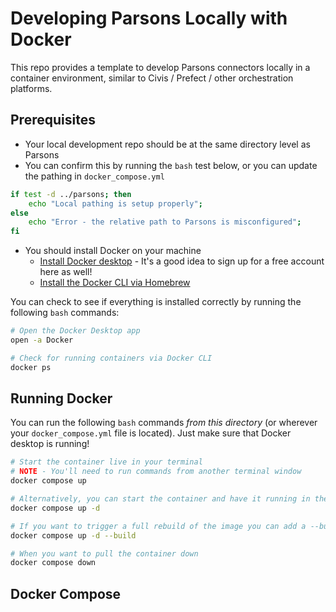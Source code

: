 # Developing Parsons Locally with Docker
This repo provides a template to develop Parsons connectors locally in a container environment, similar to Civis / Prefect / other orchestration platforms.

## Prerequisites

* Your local development repo should be at the same directory level as Parsons
* You can confirm this by running the `bash` test below, or you can update the pathing in `docker_compose.yml`

```bash
if test -d ../parsons; then
    echo "Local pathing is setup properly";
else
    echo "Error - the relative path to Parsons is misconfigured";
fi
```

* You should install Docker on your machine
  * [Install Docker desktop](https://www.docker.com) - It's a good idea to sign up for a free account here as well!
  * [Install the Docker CLI via Homebrew](https://formulae.brew.sh/formula/docker)

You can check to see if everything is installed correctly by running the following `bash` commands:

```bash
# Open the Docker Desktop app
open -a Docker

# Check for running containers via Docker CLI
docker ps
```

## Running Docker
You can run the following `bash` commands *from this directory* (or wherever your `docker_compose.yml` file is located). Just make sure that Docker desktop is running!

```bash
# Start the container live in your terminal
# NOTE - You'll need to run commands from another terminal window
docker compose up

# Alternatively, you can start the container and have it running in the background (or "detach" it)
docker compose up -d

# If you want to trigger a full rebuild of the image you can add a --build flag on to the end
docker compose up -d --build

# When you want to pull the container down 
docker compose down
```

## Docker Compose
